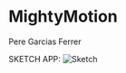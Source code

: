 # MightyMotion
Pere Garcias Ferrer

SKETCH APP: 
![Sketch](https://drive.google.com/file/d/1UmLCugj5xOrH0TegbQtiVOX1mSaYBhuK/view)


